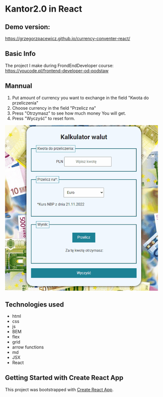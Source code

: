 # Kantor2.0 in React

## Demo version: 
https://grzegorzpacewicz.github.io/currency-conventer-react/

## Basic Info
The project I make during FrondEndDeveloper course: https://youcode.pl/frontend-developer-od-podstaw

## Mannual

1. Put amount of currency you want to exchange in the field "Kwota do przeliczenia"
2. Choose currency in the field "Przelicz na"
3. Press "Otrzymasz" to see how much money You will get.
4. Press "Wyczyść" to reset form.

![Demonstration](./src/images/animation.gif)

## Technologies used
- html
- css
- js
- BEM
- flex
- grid
- arrow functions
- md
- JSX
- React

## Getting Started with Create React App

This project was bootstrapped with [Create React App](https://github.com/facebook/create-react-app).
